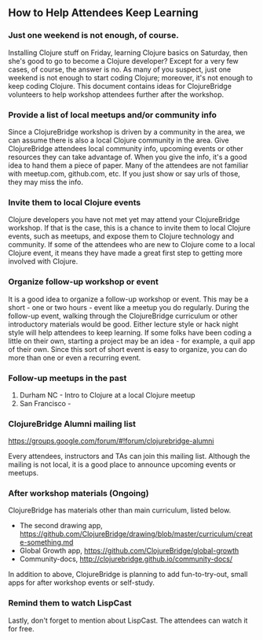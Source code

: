 ## How to Help Attendees Keep Learning

### Just one weekend is not enough, of course.

Installing Clojure stuff on Friday, learning Clojure basics on Saturday, then she's good to go to become a Clojure developer?
Except for a very few cases, of course, the answer is no.
As many of you suspect, just one weekend is not enough to start coding Clojure; moreover, it's not enough to keep coding Clojure.
This document contains ideas for ClojureBridge volunteers to help workshop attendees further after the workshop.


### Provide a list of local meetups and/or community info

Since a ClojureBridge workshop is driven by a community in the area, we can assume there is also a local Clojure community in the area.
Give ClojureBridge attendees local community info, upcoming events or other resources they can take advantage of.
When you give the info, it's a good idea to hand them a piece of paper.
Many of the attendees are not familiar with meetup.com, github.com, etc.
If you just show or say urls of those, they may miss the info.


### Invite them to local Clojure events

Clojure developers you have not met yet may attend your ClojureBridge workshop.
If that is the case, this is a chance to invite them to local Clojure events, such as meetups, and expose them to Clojure technology and community.
If some of the attendees who are new to Clojure come to a local Clojure event, it means they have made a great first step to getting more involved with Clojure.


### Organize follow-up workshop or event

It is a good idea to organize a follow-up workshop or event.
This may be a short - one or two hours - event like a meetup you do regularly.
During the follow-up event, walking through the ClojureBridge curriculum or other introductory materials would be good.
Either lecture style or hack night style will help attendees to keep learning.
If some folks have been coding a little on their own, starting a project may be an idea - for example, a quil app of their own.
Since this sort of short event is easy to organize, you can do more than one or even a recurring event.


### Follow-up meetups in the past

1. Durham NC - Intro to Clojure at a local Clojure meetup
2. San Francisco - 


### ClojureBridge Alumni mailing list

<https://groups.google.com/forum/#!forum/clojurebridge-alumni>

Every attendees, instructors and TAs can join this mailing list.
Although the mailing is not local, it is a good place to announce upcoming events or meetups.


### After workshop materials (Ongoing)

ClojureBridge has materials other than main curriculum, listed below.

- The second drawing app, <https://github.com/ClojureBridge/drawing/blob/master/curriculum/create-something.md>
- Global Growth app, <https://github.com/ClojureBridge/global-growth>
- Community-docs, <http://clojurebridge.github.io/community-docs/>

In addition to above, ClojureBridge is planning to add fun-to-try-out, small apps for after workshop events or self-study.


### Remind them to watch LispCast

Lastly, don't forget to mention about LispCast. The attendees can watch it for free.

